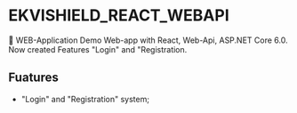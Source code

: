 # EKVISHIELD_REACT_WEBAPI
🐞
WEB-Application
   Demo Web-app with React, Web-Api, ASP.NET Core 6.0. Now created Features "Login" and "Registration.
   
## Fuatures
- "Login" and "Registration" system;
